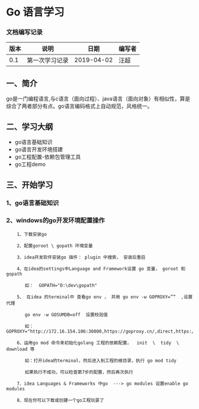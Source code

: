 # Go 语言学习


### 文档编写记录

版本    |   说明    |   日期   | 编写者 
-------| ----------| ---------| --------
 0.1   | 第一次学习记录 |  2019-04-02 |  汪超
 
 
 
 ## 一、简介
  
  go是一门编程语言,与c语言（面向过程）、java语言（面向对象）有相似性，算是综合了两者部分有点。go语言编码格式上自动规范，风格统一。
 
 ## 二、学习大纲
 
 - go语言基础知识
 - go语言开发环境搭建
 - go工程配置-依赖包管理工具
 - go工程demo
 
 ## 三、开始学习 
 
 ### 1、go语言基础知识
 
 
 ### 2、windows的go开发环境配置操作 
 
 ```
     1、下载安装go 
     
     2、配置goroot \ gopath 环境变量
     
     3、idea开发软件安装go 插件： plugin 中搜索， 安装后重启
     
     4、在idea的settings中Language and Framework设置 go 变量， goroot 和gopath
     
        如：  GOPATH="D:\dev\gopath"
     
     5、 在idea 的terminal中 查看go env ， 并用 go env -w GOPROXY=”“  ,设置代理 
     
        go env -w GOSUMDB=off  设置校验值 
     
        如：GOPROXY="http://172.16.154.106:30000,https://goproxy.cn/,direct,https://goproxy.io,http://172.16.59.98:10080"
     
     6、运用go mod 命令来初始化golang 工程的依赖配置，  init  \  tidy  \ download 等 
     
        如：打开idea的terminal，然后进入到工程的根目录，执行 go mod tidy 
     
        如果执行不成功，可以检查第7步的配置，然后再次执行
     
     7、idea Languages & Frameworks 中go  ---> go modules 设置enable go modules 
     
     8、现在你可以下载或创建一个go工程玩耍了
 ```

 
 